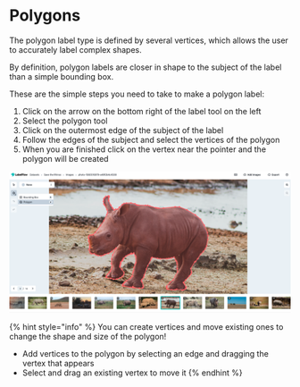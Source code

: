 # Polygons

The polygon label type is defined by several vertices, which allows the user to accurately label complex shapes.

By definition, polygon labels are closer in shape to the subject of the label than a simple bounding box.

These are the simple steps you need to take to make a polygon label:

1. Click on the arrow on the bottom right of the label tool on the left
2. Select the polygon tool 
3. Click on the outermost edge of the subject of the label
4. Follow the edges of the subject and select the vertices of the polygon
5. When you are finished click on the vertex near the pointer and the polygon will be created

![](../.gitbook/assets/polygon_tool.png)

{% hint style="info" %}
You can create vertices and move existing ones to change the shape and size of the polygon!

* Add vertices to the polygon by selecting an edge and dragging the vertex that appears
* Select and drag an existing vertex to move it
{% endhint %}



